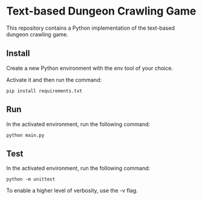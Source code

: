 # Text-based Dungeon Crawling Game

This repository contains a Python implementation of the text-based dungeon crawling game.

## Install

Create a new Python environment with the env tool of your choice.

Activate it and then run the command:
```
pip install requirements.txt
```

## Run

In the activated environment, run the following command:
```
python main.py
```

## Test

In the activated environment, run the following command:
```
python -m unittest
```
To enable a higher level of verbosity, use the -v flag.